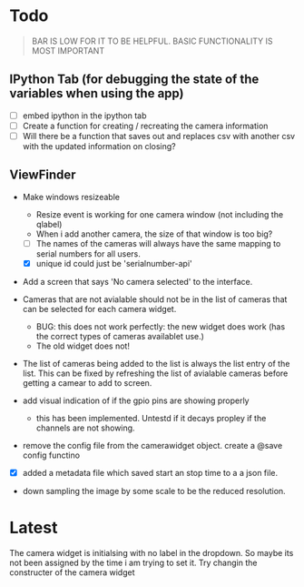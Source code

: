 # Todo

> BAR IS LOW FOR IT TO BE HELPFUL. BASIC FUNCTIONALITY IS MOST IMPORTANT

## IPython Tab (for debugging the state of the variables when using the app)

- [ ] embed ipython in the ipython tab
- [ ] Create a function for creating / recreating the camera information
- [ ] Will there be a function that saves out and replaces csv with another csv with the updated information on closing?

## ViewFinder

- Make windows resizeable
  - Resize event is working for one camera window (not including the qlabel)
  - When i add another camera, the size of that window is too big?

  - [ ] The names of the cameras will always have the same mapping to serial numbers for all users.
  - [x] unique id could just be 'serialnumber-api'
  
- Add a screen that says 'No camera selected' to the interface.
- Cameras that are not avialable should not be in the list of cameras that can be selected for each camera widget.
  - BUG: this does not work perfectly: the new widget does work (has the correct types of cameras availablet use.)
  - The old widget does not!
- The list of cameras being added to the list is always the list entry of the list. This can be fixed by refreshing the list of avialable cameras before getting a camear to add to screen.
- add visual indication of if the gpio pins are showing properly
  - this has been implemented. Untestd if it decays propley if the channels are not showing.

- remove the config file from the camerawidget object. create a @save config functino

- [x] added a metadata file which saved start an stop time to a a json file.
- down sampling the image by some scale to be the reduced resolution.


# Latest
The camera widget is initialsing with no label in the dropdown. So maybe its not been assigned by the time i am trying to set it. Try changin the constructer of the camera widget